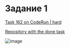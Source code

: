 # Задание 1

[Task 162 on CodeRun | hard](https://coderun.yandex.ru/problem/random-swaps)


[Repository with the done task](https://github.com/BlightFan/first_assignment)

![image](https://github.com/user-attachments/assets/7fc9af97-980b-493f-9c4f-8d9f83259433)
